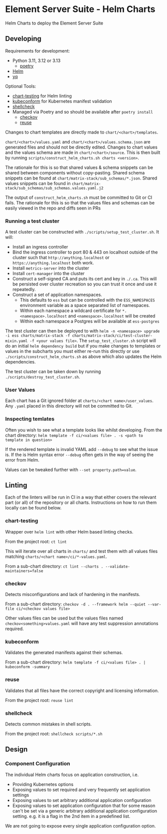 <!--
Copyright 2024 New Vector Ltd

SPDX-License-Identifier: AGPL-3.0-only OR LicenseRef-Element-Commercial
-->
# Element Server Suite - Helm Charts

Helm Charts to deploy the Element Server Suite

## Developing

Requirements for development:
* Python 3.11, 3.12 or 3.13
  * [poetry](https://python-poetry.org/)
* [Helm](https://helm.sh/docs/intro/install/)
* [yq](https://github.com/mikefarah/yq)

Optional Tools:
* [chart-testing](https://github.com/helm/chart-testing) for Helm linting
* [kubeconform](https://github.com/yannh/kubeconform) for Kubernetes manifest validation
* [shellcheck](https://www.shellcheck.net/)
* Managed via Poetry and so should be available after `poetry install`
  * [checkov](https://www.checkov.io/)
  * [reuse](https://reuse.software/)

Changes to chart templates are directly made to `chart/<chart>/templates`.

`chart/<chart>/values.yaml` and `chart/<chart>/values.schema.json` are generated files
and should not be directly edited. Changes to chart values and the values schema are
made in `chart/<chart>/source`. This is then built by running
`scripts/construct_helm_charts.sh charts <version>`.

The rationale for this is so that shared values & schema snippets can be shared between
components without copy-pasting. Shared schema snippets can be found at
`chart/matrix-stack/sub_schemas/*.json`. Shared values snippets can be found in
`chart/matrix-stack/sub_schemas/sub_schemas.values.yaml.j2`

The output of `construct_helm_charts.sh` must be committed to Git or CI fails. The rationale
for this is so that the values files and schemas can be easily viewed in the repo and diffs
seen in PRs

### Running a test cluster

A test cluster can be constructed with `./scripts/setup_test_cluster.sh`. It will:
* Install an ingress controller
* Bind the ingress controller to port 80 & 443 on localhost outside of the cluster such
  that `http://anything.localhost` or `https://anything.localhost` both work.
* Install `metrics-server` into the cluster
* Install `cert-manager` into the cluster
* Construct a self-signed CA and puts its cert and key in `./.ca`.
  This will be persisted over cluster recreation so you can trust it once and use it repeatedly.
* Construct a set of application namespaces.
  * This defaults to `ess` but can be controlled with the `ESS_NAMESPACES` environment variable
    as a space separated list of namespaces.
  * Within each namespace a wildcard certificate for `*.<namespace>.localhost` and
    `<namespace>.localhost` will be created
  * Within each namespace a Postgres will be available at `ess-postgres`

The test cluster can then be deployed to with
`helm -n <namespace> upgrade -i ess charts/matrix-stack -f charts/matrix-stack/ci/test-cluster-mixin.yaml -f <your values file>`.
The `setup_test_cluster.sh` script will do an initial `helm dependency build` but if you make
changes to templates or values in the subcharts you must either re-run this directly or use
`./scripts/construct_helm_charts.sh` as above which also updates the Helm dependencies.

The test cluster can be taken down by running `./scripts/destroy_test_cluster.sh`.

### User Values

Each chart has a Git ignored folder at `charts/<chart name>/user_values`. Any `.yaml` placed in
this directory will not be committed to Git.

### Inspecting temlates

Often you wish to see what a template looks like whilst developing. From the chart directory:
`helm template -f ci/<values file> . -s <path to template in question>`

If the rendered template is invalid YAML add `--debug` to see what the issue is. If the is
Helm syntax error `--debug` often gets in the way of seeing the error from Helm.

Values can be tweaked further with `--set property.path=value`.

## Linting

Each of the linters will be run in CI in a way that either covers the relevant part (or all)
of the repository or all charts. Instructions on how to run them locally can be found below.

### chart-testing

Wrapper over `helm lint` with other Helm based linting checks.

From the project root: `ct lint`

This will iterate over all charts in `charts/` and test them with all values files matching
`charts/<chart name>/ci/*-values.yaml`.

From a sub-chart directory: `ct lint --charts . --validate-maintainers=false`

### checkov

Detects misconfigurations and lack of hardening in the manifests.

From a sub-chart directory: `checkov -d . --framework helm --quiet --var-file ci/<checkov values file>`

Other values files can be used but the values files named `checkov<something>values.yaml` will have
any test suppression annotations required.

### kubeconform

Validates the generated manifests against their schemas.

From a sub-chart directory: `helm template -f ci/<values file> . | kubeconform -summary`

### reuse

Validates that all files have the correct copyright and licensing information.

From the project root: `reuse lint`

### shellcheck

Detects common mistakes in shell scripts.

From the project root: `shellcheck scripts/*.sh`

## Design

### Component Configuration

The individual Helm charts focus on application construction, i.e.
* Providing Kubernetes options
* Exposing values to set required and very frequently set application settings
* Exposing values to set arbitrary additional application configuration
* Exposing values to set application configuration that for some reason can't be
  set via a generic arbitrary additional application configuration setting. e.g.
  it is a flag in the 2nd item in a predefined list.

We are not going to expose every single application configuration option.
